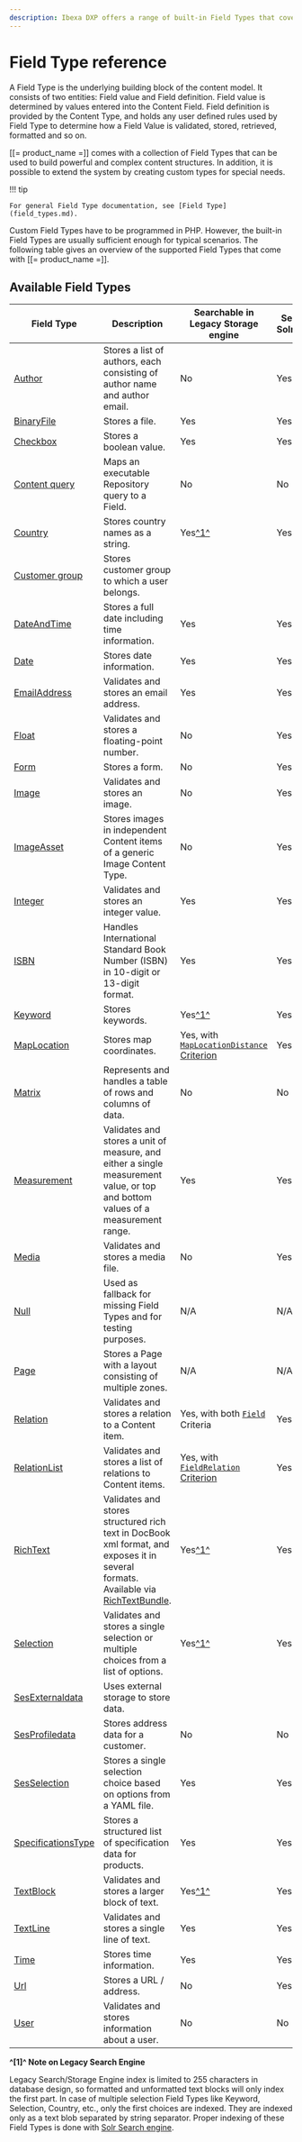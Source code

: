 ```yaml
---
description: Ibexa DXP offers a range of built-in Field Types that cover most common needs when creating content.
---
```


# Field Type reference

A Field Type is the underlying building block of the content model. It consists of two entities: Field value and Field definition. Field value is determined by values entered into the Content Field. Field definition is provided by the Content Type, and holds any user defined rules used by Field Type to determine how a Field Value is validated, stored, retrieved, formatted and so on.

[[= product_name =]] comes with a collection of Field Types that can be used to build powerful and complex content structures. In addition, it is possible to extend the system by creating custom types for special needs.

!!! tip

    For general Field Type documentation, see [Field Type](field_types.md).

Custom Field Types have to be programmed in PHP. However, the built-in Field Types are usually sufficient enough for typical scenarios. The following table gives an overview of the supported Field Types that come with [[= product_name =]].


## Available Field Types

| Field Type | Description | Searchable in Legacy Storage engine | Searchable with Solr/Elasticsearch |
|------------|-------------|-------------------------------------|----------------------|
| [Author](authorfield.md) | Stores a list of authors, each consisting of author name and author email. | No | Yes |
| [BinaryFile](binaryfilefield.md) | Stores a file.| Yes | Yes |
| [Checkbox](checkboxfield.md) | Stores a boolean value. | Yes | Yes |
| [Content query](contentqueryfield.md) | Maps an executable Repository query to a Field. | No | No |
| [Country](countryfield.md) | Stores country names as a string. | Yes[^1^](#1-note-on-legacy-search-engine) | Yes |
| [Customer group](customergroupfield.md) | Stores customer group to which a user belongs.
| [DateAndTime](dateandtimefield.md) | Stores a full date including time information. | Yes | Yes |
| [Date](datefield.md) | Stores date information. | Yes | Yes  |
| [EmailAddress](emailaddressfield.md) | Validates and stores an email address. | Yes  | Yes  |
| [Float](floatfield.md) | Validates and stores a floating-point number. | No | Yes |
| [Form](formfield.md) | Stores a form. | No | Yes |
| [Image](imagefield.md) | Validates and stores an image. | No | Yes |
|[ImageAsset](imageassetfield.md)|Stores images in independent Content items of a generic Image Content Type.| No | Yes |
| [Integer](integerfield.md) | Validates and stores an integer value. | Yes | Yes |
| [ISBN](isbnfield.md) | Handles International Standard Book Number (ISBN) in 10-digit or 13-digit format.  | Yes | Yes |
| [Keyword](keywordfield.md) | Stores keywords. | Yes[^1^](#1-note-on-legacy-search-engine) | Yes |
| [MapLocation](maplocationfield.md) | Stores map coordinates. | Yes, with [`MapLocationDistance` Criterion](maplocationdistance_criterion.md) | Yes |
| [Matrix](matrixfield.md) | Represents and handles a table of rows and columns of data. | No | No |
| [Measurement](measurementfield.md) | Validates and stores a unit of measure, and either a single measurement value, or top and bottom values of a measurement range. | Yes | Yes |
| [Media](mediafield.md) | Validates and stores a media file. | No | Yes |
| [Null](nullfield.md) | Used as fallback for missing Field Types and for testing purposes. | N/A | N/A |
| [Page](pagefield.md) | Stores a Page with a layout consisting of multiple zones. | N/A | N/A |
| [Relation](relationfield.md) | Validates and stores a relation to a Content item. | Yes, with both [`Field`](fieldrelation_criterion.md) Criteria | Yes |
| [RelationList](relationlistfield.md) | Validates and stores a list of relations to Content items. | Yes, with [`FieldRelation` Criterion](fieldrelation_criterion.md) | Yes |
| [RichText](richtextfield.md) | Validates and stores structured rich text in DocBook xml format, and exposes it in several formats. Available via [RichTextBundle](https://github.com/ibexa/richtext). | Yes[^1^](#1-note-on-legacy-search-engine)  | Yes |
| [Selection](selectionfield.md) | Validates and stores a single selection or multiple choices from a list of options. | Yes[^1^](#1-note-on-legacy-search-engine) | Yes |
| [SesExternaldata](sesexternaldata.md) | Uses external storage to store data. |||
| [SesProfiledata](sesprofiledata.md) | Stores address data for a customer. | No | No |
| [SesSelection](sesselection.md) | Stores a single selection choice based on options from a YAML file. | Yes | Yes |
| [SpecificationsType](specificationstype.md) | Stores a structured list of specification data for products. | Yes | Yes |
| [TextBlock](textblockfield.md) | Validates and stores a larger block of text. | Yes[^1^](#1-note-on-legacy-search-engine) | Yes |
| [TextLine](textlinefield.md) | Validates and stores a single line of text. | Yes | Yes |
| [Time](timefield.md) | Stores time information. | Yes | Yes |
| [Url](urlfield.md) | Stores a URL / address. | No | Yes |
| [User](userfield.md) | Validates and stores information about a user. | No | No |

<a id="1-note-on-legacy-search-engine"></a>**^[1]^ Note on Legacy Search Engine**

Legacy Search/Storage Engine index is limited to 255 characters in database design,
so formatted and unformatted text blocks will only index the first part.
In case of multiple selection Field Types like Keyword, Selection, Country, etc.,
only the first choices are indexed. They are indexed only as a text blob separated by string separator.
Proper indexing of these Field Types is done with [Solr Search engine](solr_search_engine.md).
